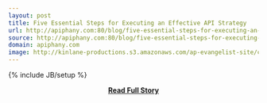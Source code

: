 ```yaml
---
layout: post
title: Five Essential Steps for Executing an Effective API Strategy
url: http://apiphany.com:80/blog/five-essential-steps-for-executing-an-effective-api-strategy
source: http://apiphany.com:80/blog/five-essential-steps-for-executing-an-effective-api-strategy
domain: apiphany.com
image: http://kinlane-productions.s3.amazonaws.com/ap-evangelist-site/curated/screenshots/9352_api500_com.png
---
```

{% include JB/setup %}<p></p>
<center><p><a href="http://apiphany.com:80/blog/five-essential-steps-for-executing-an-effective-api-strategy" style='padding:25px; font-sze:18px; font-weight: bold;'>Read Full Story</a></p></center>
